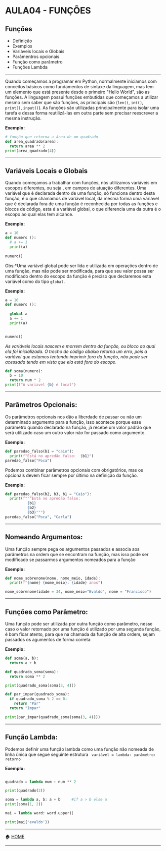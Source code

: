 
# AULA04 - FUNÇÕES

## Funções
 - Definição
 - Exemplos
 - Variáveis locais e Globais
 - Parâmentros opcionais
 - Função como parâmetro
 - Funções Lambda

---

Quando começamos a programar em Python, normalmente iniciamos com conceitos básicos como fundamentos de sintaxe da linguagem, mas tem um elemento que está presente desde o primeiro "Hello World", são as funções. 
A linguagem possui funções embutidas que começamos a utilizar mesmo sem saber que são funções, as principais são (`len()`, `int()`, `print()`, `input()`). As funções são utilizadas principalmente para isolar uma
tarefa e dessa forma reutilizá-las em outra parte sem precisar reescrever a mesma instrução.

**Exemplo:**
```python
# função que retorna a área de um quadrado
def area_quadrado(area):
  return area ** 2
print(area_quadrado(4))
```
---

## Variáveis Locais e Globais

Quando começamos a trabalhar com funções, nós utilizamos variáveis em escopos diferentes, ou seja , em campos de atuação diferentes. Uma variável que é 
declarada dentro de uma função, só funciona dentro desta função, é o que chamamos de variável local, da mesma forma uma variável que é declarada fora 
de uma função é reconhecida por todas as funções e blocos de código, esta é a variável global, o que diferencia uma da outra é o escopo ao qual elas
tem alcance.

**Exemplo:**
```python
a = 10
def numero ():
  # a += 1
  print(a)
 
numero()
```
Obs:*Uma variável global pode ser lida e utilizada em operações dentro de uma função, mas não pode ser modificada, para que seu valor possa ser modificado 
dentro do escopo da função é preciso que declaremos esta variável como do tipo `global`.

**Exemplo:**
```python
a = 10
def numero ():
 
  global a
  a += 1
  print(a)  

 
numero()
```

*As variáveis locais nascem e morrem dentro da função, ou bloco ao qual ela foi inicializada. O trecho de código abaixo retorna um erro, pois a variável que
estamos tentando imprimir fora da função, não pode ser acessada tendo em vista que ela está fora do escopo.*

```python
def soma(numero):
  b = 10
  return num * 2
print(f"A variavel {b} é local")
```
---

## Parâmetros Opcionais:

Os parâmetros opcionais nos dão a liberdade de passar ou não um determinado argumento para a função, isso acontece porque esse parâmetro quando declarado 
na função, já recebe um valor padrão que será utilizado caso um outro valor não for passado como argumento.


**Exemplo:**
```python
def paredao_falso(b1 = "caio"):
  print(f"Está no apredão falso:  {b1}")
paredao_falso("Poca")
```
Podemos combinar parâmetros opcionais com obrigatórios, mas os opcionais devem ficar sempre por último na definição da função.

**Exemplo:**
```python
def paredao_falso(b2, b3, b1 = "Caio"):
  print(f"""Está no apredão falso:  
          {b1}
          {b2}
          {b3}""")
paredao_falso("Poca", "Carla")
```
---

## Nomeando Argumentos:

Uma função sempre pega os argumentos passados e associa aos parâmetros na ordem que se encontram na função, mas isso pode ser modificado se passarmos argumentos
nomeados para a função

**Exemplo:**
```python
def nome_sobrenome(nome, nome_meio, idade):
  print(f"{nome} {nome_meio}: {idade} anos")

nome_sobrenome(idade = 34, nome_meio="Evaldo", nome = "Francisco")
```
---

## Funções como Parâmetro:

Uma função pode ser utilizada por outra função como parâmetro, nesse caso o valor retornado por uma função é utilizado por uma segunda função, 
é bom ficar atento, para que na chamada da função de alta ordem, sejam passados os agumentos  de forma correta


**Exemplo:**
```python
def soma(a, b):
  return a + b

def quadrado_soma(soma):
  return soma ** 2

print(quadrado_soma(soma(3, 4)))

def par_impar(quadrado_soma):
  if quadrado_soma % 2 == 0:
    return "Par"
  return "Impar"

print(par_impar(quadrado_soma(soma(3, 4))))
```
---


## Função Lambda:

Podemos definir uma função lambda como uma função não nomeada de linha única que segue  seguinte estrutura  ` variável = lambda: parâmetro: retorno`

**Exemplo:**
```python

quadrado = lambda num : num ** 2

print(quadrado(2))

soma = lambda a, b: a + b     #if a > b else a
print(soma(1, 2))

mai = lambda word: word.upper()

print(mai('evaldo'))

```

---
:house: [HOME](https://github.com/Evaldo-comp/Python-Mombaca)

---
